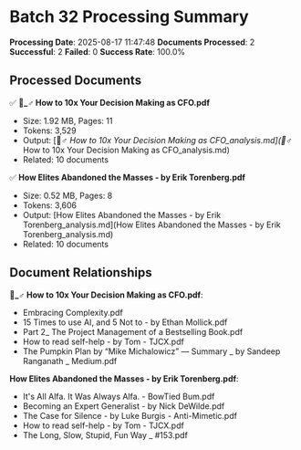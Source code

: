 # Batch 32 Processing Summary

**Processing Date**: 2025-08-17 11:47:48
**Documents Processed**: 2
**Successful**: 2
**Failed**: 0
**Success Rate**: 100.0%

## Processed Documents

✅ **🤷_♂️ How to 10x Your Decision Making as CFO.pdf**
   - Size: 1.92 MB, Pages: 11
   - Tokens: 3,529
   - Output: [🤷_♂️ How to 10x Your Decision Making as CFO_analysis.md](🤷_♂️ How to 10x Your Decision Making as CFO_analysis.md)
   - Related: 10 documents

✅ **How Elites Abandoned the Masses - by Erik Torenberg.pdf**
   - Size: 0.52 MB, Pages: 8
   - Tokens: 3,606
   - Output: [How Elites Abandoned the Masses - by Erik Torenberg_analysis.md](How Elites Abandoned the Masses - by Erik Torenberg_analysis.md)
   - Related: 10 documents

## Document Relationships

**🤷_♂️ How to 10x Your Decision Making as CFO.pdf**:
  - Embracing Complexity.pdf
  - 15 Times to use AI, and 5 Not to - by Ethan Mollick.pdf
  - Part 2_ The Project Management of a Bestselling Book.pdf
  - How to read self-help - by Tom - TJCX.pdf
  - The Pumpkin Plan by “Mike Michalowicz” — Summary _ by Sandeep Ranganath _ Medium.pdf

**How Elites Abandoned the Masses - by Erik Torenberg.pdf**:
  - It's All Alfa. It Was Always Alfa. - BowTied Bum.pdf
  - Becoming an Expert Generalist - by Nick DeWilde.pdf
  - The Case for Silence - by Luke Burgis - Anti-Mimetic.pdf
  - How to read self-help - by Tom - TJCX.pdf
  - The Long, Slow, Stupid, Fun Way _ #153.pdf
